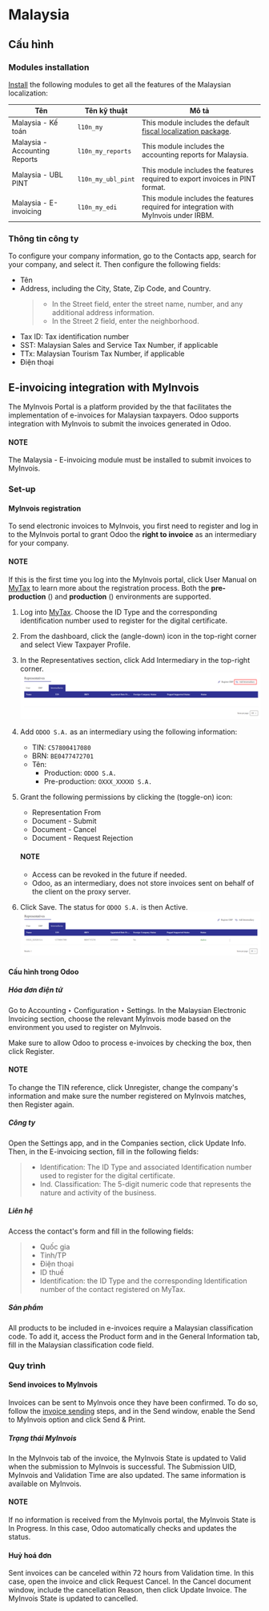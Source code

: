 # Malaysia

<a id="malaysia-configuration"></a>

## Cấu hình

<a id="malaysia-configuration-modules"></a>

### Modules installation

[Install](../../general/apps_modules.md#general-install) the following modules to get all the features of the Malaysian
localization:

| Tên                           | Tên kỹ thuật       | Mô tả                                                                                                                         |
|-------------------------------|--------------------|-------------------------------------------------------------------------------------------------------------------------------|
| Malaysia - Kế toán            | `l10n_my`          | This module includes the default<br/>[fiscal localization package](../fiscal_localizations.md#fiscal-localizations-packages). |
| Malaysia - Accounting Reports | `l10n_my_reports`  | This module includes the accounting reports for Malaysia.                                                                     |
| Malaysia - UBL PINT           | `l10n_my_ubl_pint` | This module includes the features required to export invoices in PINT format.                                                 |
| Malaysia - E-invoicing        | `l10n_my_edi`      | This module includes the features required for integration with MyInvois under IRBM.                                          |

<a id="malaysia-configuration-company"></a>

### Thông tin công ty

To configure your company information, go to the Contacts app, search for your company,
and select it. Then configure the following fields:

- Tên
- Address, including the City, State, Zip Code,
  and Country.
  > - In the Street field, enter the street name, number, and any additional address
  >   information.
  > - In the Street 2 field, enter the neighborhood.
- Tax ID: Tax identification number
- SST: Malaysian Sales and Service Tax Number, if applicable
- TTx: Malaysian Tourism Tax Number, if applicable
- Điện thoại

<a id="malaysia-myinvois"></a>

## E-invoicing integration with MyInvois

The MyInvois Portal is a platform provided by the 
that facilitates the implementation of e-invoices for Malaysian taxpayers.
Odoo supports integration with MyInvois to submit the invoices generated in Odoo.

#### NOTE
The Malaysia - E-invoicing module must be installed to submit invoices to MyInvois.

<a id="malaysia-myinvois-setup"></a>

### Set-up

<a id="malaysia-myinvois-setup-registration"></a>

#### MyInvois registration

To send electronic invoices to MyInvois, you first need to register and log in to the MyInvois
portal to grant Odoo the **right to invoice** as an intermediary for your company.

#### NOTE
If this is the first time you log into the MyInvois portal, click User Manual on
[MyTax](https://mytax.hasil.gov.my) to learn more about the registration process. Both the **pre-production** () and
**production** ()
environments are supported.

1. Log into [MyTax](https://mytax.hasil.gov.my). Choose the ID Type and the corresponding
   identification number used to register for the digital certificate.
2. From the dashboard, click the <i class="fa fa-angle-down"></i> (angle-down) icon in the
   top-right corner and select View Taxpayer Profile.
3. In the Representatives section, click Add Intermediary in the top-right
   corner.
   ![MyInvois add intermediary](../../../.gitbook/assets/myinvois-add-intermediary.png)
4. Add `ODOO S.A.` as an intermediary using the following information:
   - TIN: `C57800417080`
   - BRN: `BE0477472701`
   - Tên:
     - Production: `ODOO S.A.`
     - Pre-production: `OXXX_XXXXO S.A.`
5. Grant the following permissions by clicking the <i class="fa fa-toggle-on"></i> (toggle-on)
   icon:
   - Representation From
   - Document - Submit
   - Document - Cancel
   - Document - Request Rejection

   #### NOTE
   - Access can be revoked in the future if needed.
   - Odoo, as an intermediary, does not store invoices sent on behalf of the client on the proxy
     server.
6. Click Save. The status for `ODOO S.A.` is then Active.
   ![MyInvois status active](../../../.gitbook/assets/myinvois-intermediary-active.png)

<a id="malaysia-myinvois-setup-odoo"></a>

#### Cấu hình trong Odoo

<a id="malaysia-myinvois-setup-odoo-einvoicing"></a>

##### Hóa đơn điện tử

Go to Accounting ‣ Configuration ‣ Settings. In the
Malaysian Electronic Invoicing section, choose the relevant MyInvois mode
based on the environment you used to register on MyInvois.

Make sure to allow Odoo to process e-invoices by checking the box, then click Register.

#### NOTE
To change the TIN reference, click Unregister, change the company's information and
make sure the number registered on MyInvois matches, then Register again.

<a id="malaysia-myinvois-setup-odoo-company"></a>

##### Công ty

Open the Settings app, and in the Companies section, click Update Info. Then,
in the E-invoicing section, fill in the following fields:

> - Identification: The ID Type and associated Identification
>   number used to register for the digital certificate.
> - Ind. Classification: The 5-digit numeric code that represents the nature and
>   activity of the business.

##### Liên hệ

Access the contact's form and fill in the following fields:

> - Quốc gia
> - Tỉnh/TP
> - Điện thoại
> - ID thuế
> - Identification: the ID Type and the corresponding
>   Identification number of the contact registered on MyTax.

<a id="malaysia-myinvois-setup-odoo-product"></a>

##### Sản phẩm

All products to be included in e-invoices require a Malaysian classification code. To add it,
access the Product form and in the General Information tab, fill in the
Malaysian classification code field.

<a id="malaysia-myinvois-workflow"></a>

### Quy trình

<a id="malaysia-myinvois-workflow-sending"></a>

#### Send invoices to MyInvois

Invoices can be sent to MyInvois once they have been confirmed. To do so, follow the
[invoice sending](../accounting/customer_invoices.md#accounting-invoice-sending) steps, and in the Send window,
enable the Send to MyInvois option and click Send & Print.

<a id="malaysia-myinvois-workflow-sending-status"></a>

##### Trạng thái MyInvois

In the MyInvois tab of the invoice, the MyInvois State is updated to
Valid when the submission to MyInvois is successful. The Submission UID,
MyInvois and Validation Time are also updated.
The same information is available on MyInvois.

#### NOTE
If no information is received from the MyInvois portal, the MyInvois State is
In Progress. In this case, Odoo automatically checks and updates the status.

<a id="malaysia-myinvois-workflow-cancellation"></a>

#### Huỷ hoá đơn

Sent invoices can be canceled within 72 hours from Validation time. In this case, open
the invoice and click Request Cancel. In the Cancel document window, include
the cancellation Reason, then click Update Invoice. The
MyInvois State is updated to cancelled.

